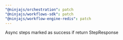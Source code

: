 ```yaml
---
"@ninjajs/orchestration": patch
"@ninjajs/workflows-sdk": patch
"@ninjajs/workflow-engine-redis": patch
---
```


Async steps marked as success if return StepResponse
